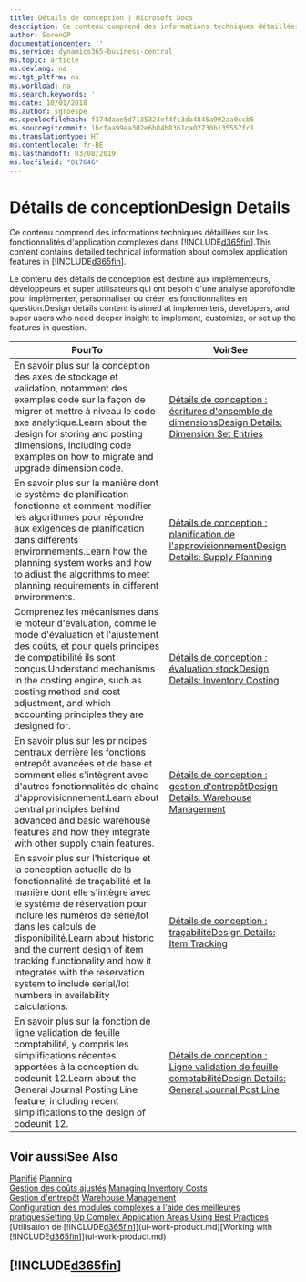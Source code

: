 ```yaml
---
title: Détails de conception | Microsoft Docs
description: Ce contenu comprend des informations techniques détaillées sur les fonctionnalités d'application complexes dans Business Central.
author: SorenGP
documentationcenter: ''
ms.service: dynamics365-business-central
ms.topic: article
ms.devlang: na
ms.tgt_pltfrm: na
ms.workload: na
ms.search.keywords: ''
ms.date: 10/01/2018
ms.author: sgroespe
ms.openlocfilehash: f374daae5d7135324ef4fc3da4845a992aa0ccb5
ms.sourcegitcommit: 1bcfaa99ea302e6b84b8361ca02730b135557fc1
ms.translationtype: HT
ms.contentlocale: fr-BE
ms.lasthandoff: 03/08/2019
ms.locfileid: "817646"
---
```

# <a name="design-details"></a><span data-ttu-id="09ed1-103">Détails de conception</span><span class="sxs-lookup"><span data-stu-id="09ed1-103">Design Details</span></span>
<span data-ttu-id="09ed1-104">Ce contenu comprend des informations techniques détaillées sur les fonctionnalités d'application complexes dans [!INCLUDE[d365fin](includes/d365fin_md.md)].</span><span class="sxs-lookup"><span data-stu-id="09ed1-104">This content contains detailed technical information about complex application features in [!INCLUDE[d365fin](includes/d365fin_md.md)].</span></span>  

 <span data-ttu-id="09ed1-105">Le contenu des détails de conception est destiné aux implémenteurs, développeurs et super utilisateurs qui ont besoin d'une analyse approfondie pour implémenter, personnaliser ou créer les fonctionnalités en question.</span><span class="sxs-lookup"><span data-stu-id="09ed1-105">Design details content is aimed at implementers, developers, and super users who need deeper insight to implement, customize, or set up the features in question.</span></span>  

|<span data-ttu-id="09ed1-106">**Pour**</span><span class="sxs-lookup"><span data-stu-id="09ed1-106">**To**</span></span>|<span data-ttu-id="09ed1-107">**Voir**</span><span class="sxs-lookup"><span data-stu-id="09ed1-107">**See**</span></span>|  
|------------|-------------|  
|<span data-ttu-id="09ed1-108">En savoir plus sur la conception des axes de stockage et validation, notamment des exemples code sur la façon de migrer et mettre à niveau le code axe analytique.</span><span class="sxs-lookup"><span data-stu-id="09ed1-108">Learn about the design for storing and posting dimensions, including code examples on how to migrate and upgrade dimension code.</span></span>|[<span data-ttu-id="09ed1-109">Détails de conception : écritures d'ensemble de dimensions</span><span class="sxs-lookup"><span data-stu-id="09ed1-109">Design Details: Dimension Set Entries</span></span>](design-details-dimension-set-entries.md)|  
|<span data-ttu-id="09ed1-110">En savoir plus sur la manière dont le système de planification fonctionne et comment modifier les algorithmes pour répondre aux exigences de planification dans différents environnements.</span><span class="sxs-lookup"><span data-stu-id="09ed1-110">Learn how the planning system works and how to adjust the algorithms to meet planning requirements in different environments.</span></span>|[<span data-ttu-id="09ed1-111">Détails de conception : planification de l'approvisionnement</span><span class="sxs-lookup"><span data-stu-id="09ed1-111">Design Details: Supply Planning</span></span>](design-details-supply-planning.md)|  
|<span data-ttu-id="09ed1-112">Comprenez les mécanismes dans le moteur d'évaluation, comme le mode d'évaluation et l'ajustement des coûts, et pour quels principes de compatibilité ils sont conçus.</span><span class="sxs-lookup"><span data-stu-id="09ed1-112">Understand mechanisms in the costing engine, such as costing method and cost adjustment, and which accounting principles they are designed for.</span></span>|[<span data-ttu-id="09ed1-113">Détails de conception : évaluation stock</span><span class="sxs-lookup"><span data-stu-id="09ed1-113">Design Details: Inventory Costing</span></span>](design-details-inventory-costing.md)|  
|<span data-ttu-id="09ed1-114">En savoir plus sur les principes centraux derrière les fonctions entrepôt avancées et de base et comment elles s'intègrent avec d'autres fonctionnalités de chaîne d'approvisionnement.</span><span class="sxs-lookup"><span data-stu-id="09ed1-114">Learn about central principles behind advanced and basic warehouse features and how they integrate with other supply chain features.</span></span>|[<span data-ttu-id="09ed1-115">Détails de conception : gestion d'entrepôt</span><span class="sxs-lookup"><span data-stu-id="09ed1-115">Design Details: Warehouse Management</span></span>](design-details-warehouse-management.md)|  
|<span data-ttu-id="09ed1-116">En savoir plus sur l'historique et la conception actuelle de la fonctionnalité de traçabilité et la manière dont elle s'intègre avec le système de réservation pour inclure les numéros de série/lot dans les calculs de disponibilité.</span><span class="sxs-lookup"><span data-stu-id="09ed1-116">Learn about historic and the current design of item tracking functionality and how it integrates with the reservation system to include serial/lot numbers in availability calculations.</span></span>|[<span data-ttu-id="09ed1-117">Détails de conception : traçabilité</span><span class="sxs-lookup"><span data-stu-id="09ed1-117">Design Details: Item Tracking</span></span>](design-details-item-tracking.md)|  
|<span data-ttu-id="09ed1-118">En savoir plus sur la fonction de ligne validation de feuille comptabilité, y compris les simplifications récentes apportées à la conception du codeunit 12.</span><span class="sxs-lookup"><span data-stu-id="09ed1-118">Learn about the General Journal Posting Line feature, including recent simplifications to the design of codeunit 12.</span></span>|[<span data-ttu-id="09ed1-119">Détails de conception : Ligne validation de feuille comptabilité</span><span class="sxs-lookup"><span data-stu-id="09ed1-119">Design Details: General Journal Post Line</span></span>](design-details-general-journal-post-line.md)|  

## <a name="see-also"></a><span data-ttu-id="09ed1-120">Voir aussi</span><span class="sxs-lookup"><span data-stu-id="09ed1-120">See Also</span></span>  
 <span data-ttu-id="09ed1-121">[Planifié](production-planning.md) </span><span class="sxs-lookup"><span data-stu-id="09ed1-121">[Planning](production-planning.md) </span></span>  
 <span data-ttu-id="09ed1-122">[Gestion des coûts ajustés](finance-manage-inventory-costs.md) </span><span class="sxs-lookup"><span data-stu-id="09ed1-122">[Managing Inventory Costs](finance-manage-inventory-costs.md) </span></span>  
 <span data-ttu-id="09ed1-123">[Gestion d'entrepôt](warehouse-manage-warehouse.md) </span><span class="sxs-lookup"><span data-stu-id="09ed1-123">[Warehouse Management](warehouse-manage-warehouse.md) </span></span>  
 [<span data-ttu-id="09ed1-124">Configuration des modules complexes à l'aide des meilleures pratiques</span><span class="sxs-lookup"><span data-stu-id="09ed1-124">Setting Up Complex Application Areas Using Best Practices</span></span>](set-up-complex-application-areas-using-best-practices.md)  
 <span data-ttu-id="09ed1-125">[Utilisation de [!INCLUDE[d365fin](includes/d365fin_md.md)]](ui-work-product.md)</span><span class="sxs-lookup"><span data-stu-id="09ed1-125">[Working with [!INCLUDE[d365fin](includes/d365fin_md.md)]](ui-work-product.md)</span></span>

 ## [!INCLUDE[d365fin](includes/free_trial_md.md)]  
  

